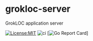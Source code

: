 # grokloc-server
GrokLOC application server

[![License:MIT](https://img.shields.io/badge/License-MIT-yellow.svg)](https://opensource.org/licenses/MIT)
![ci](https://github.com/grokloc/grokloc-server/workflows/Go/badge.svg)
[![Go Report Card](https://goreportcard.com/badge/github.com/grokloc/grokloc-server)]
